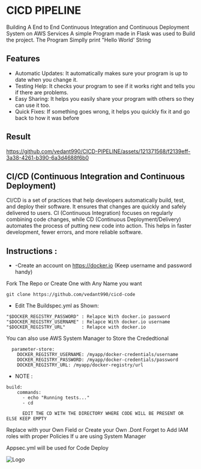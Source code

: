 
# CICD PIPELINE

Building A End to End Continuous Integration and Continuous Deployment System on AWS Services
A simple Program made in Flask was used to Build the project. The Program Simplly
print "Hello World' String


## Features

- Automatic Updates: It automatically makes sure your program is up to date when you change it.
- Testing Help: It checks your program to see if it works right and tells you if there are problems.
- Easy Sharing: It helps you easily share your program with others so they can use it too.
- Quick Fixes: If something goes wrong, it helps you quickly fix it and go back to how it was before


## Result



https://github.com/vedant990/CICD-PIPELINE/assets/121371568/f2139eff-3a38-4261-b390-6a3d4688f6b0




##  CI/CD (Continuous Integration and Continuous Deployment)

CI/CD is a set of practices that help developers automatically build, test, and deploy their software. It ensures that changes are quickly and safely delivered to users. CI (Continuous Integration) focuses on regularly combining code changes, while CD (Continuous Deployment/Delivery) automates the process of putting new code into action. This helps in faster development, fewer errors, and more reliable software.

## Instructions :
- -Create an account on https://docker.io (Keep username and password handy)

Fork The Repo or Create One with Any Name you want

```
git clone https://github.com/vedant990/cicd-code
```

- Edit The Buildspec.yml as Shown:

```
"$DOCKER_REGISTRY_PASSWORD" : Relapce With docker.io password
"$DOCKER_REGISTRY_USERNAME" : Relapce With docker.io username
"$DOCKER_REGISTRY_URL"      : Relapce with docker.io
```

You can also use AWS System Manager to Store the Crededtional

```
  parameter-store:
    DOCKER_REGISTRY_USERNAME: /myapp/docker-credentials/username
    DOCKER_REGISTRY_PASSWORD: /myapp/docker-credentials/password
    DOCKER_REGISTRY_URL: /myapp/docker-registry/url
```
- NOTE : 


```  
build:
    commands:
      - echo "Running tests..."
      - cd

      EDIT THE CD WITH THE DIRECTORY WHERE CODE WILL BE PRESENT OR ELSE KEEP EMPTY
```
  
Replace with your Own Field or Create your Own .Dont Forget to Add IAM roles with proper Policies If u are using System Manager


Appsec.yml will be used for Code Deploy



![Logo](https://a0.awsstatic.com/main/images/logos/aws_logo_smile_1200x630.png)

